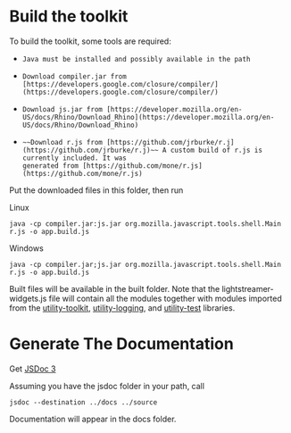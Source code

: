 # Build the toolkit #

To build the toolkit, some tools are required:

*     Java must be installed and possibly available in the path
*     Download compiler.jar from [https://developers.google.com/closure/compiler/](https://developers.google.com/closure/compiler/)
*     Download js.jar from [https://developer.mozilla.org/en-US/docs/Rhino/Download_Rhino](https://developer.mozilla.org/en-US/docs/Rhino/Download_Rhino)
*     ~~Download r.js from [https://github.com/jrburke/r.j](https://github.com/jrburke/r.j)~~ A custom build of r.js is currently included. It was
      generated from [https://github.com/mone/r.js](https://github.com/mone/r.js)

Put the downloaded files in this folder, then run

Linux
```
java -cp compiler.jar:js.jar org.mozilla.javascript.tools.shell.Main r.js -o app.build.js
```

Windows
```
java -cp compiler.jar;js.jar org.mozilla.javascript.tools.shell.Main r.js -o app.build.js
```

Built files will be available in the built folder. Note that the lightstreamer-widgets.js file
will contain all the modules together with modules imported from the [utility-toolkit](https://github.com/mone/Weswit/utility-toolkit-javascript), 
[utility-logging](https://github.com/mone/Weswit/utility-logging-javascript), and [utility-test](https://github.com/mone/Weswit/utility-test-javascript) 
libraries.

# Generate The Documentation #

Get [JSDoc 3](https://github.com/jsdoc3/jsdoc)

Assuming you have the jsdoc folder in your path, call 
```
jsdoc --destination ../docs ../source
```
Documentation will appear in the docs folder.
